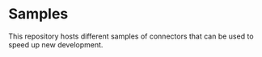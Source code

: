 # Samples
This repository hosts different samples of connectors that can be used to speed up new development.